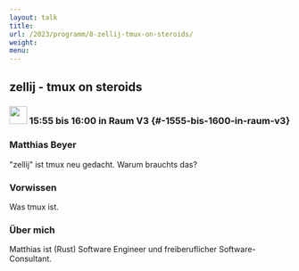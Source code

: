 ```yaml
---
layout: talk
title:
url: /2023/programm/8-zellij-tmux-on-steroids/
weight:
menu:
---
```

## zellij - tmux on steroids

### <img height = "32" src="../../../images/lightning.svg"> 15:55 bis 16:00 in Raum V3 {#-1555-bis-1600-in-raum-v3}

### Matthias Beyer

"zellij" ist tmux neu gedacht. Warum brauchts das?

### Vorwissen

Was tmux ist.

### Über mich

Matthias ist (Rust) Software Engineer und freiberuflicher Software-Consultant.

